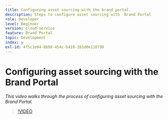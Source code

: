 ```yaml
---
title: Configuring asset sourcing with the brand portal.
description: Steps to configure asset sourcing with  Brand Portal
role: Developer
level: Beginner
version: cloud-service
feature: Brand Portal
topic: Development
index: y
exl-id: 4f5c1e04-8b98-454c-b410-1b1d0e110798
---
```

# Configuring asset sourcing with the Brand Portal

*This video walks through the process of configuring asset sourcing with the Brand Portal.*

>[!VIDEO](https://video.tv.adobe.com/v/335451?quality=9&learn=on)
